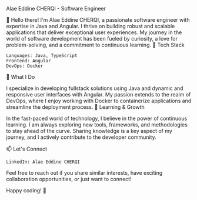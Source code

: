 Alae Eddine CHERQI - Software Engineer

👋 Hello there! I'm Alae Eddine CHERQI, a passionate software engineer with expertise in Java and Angular. I thrive on building robust and scalable applications that deliver exceptional user experiences. My journey in the world of software development has been fueled by curiosity, a love for problem-solving, and a commitment to continuous learning.
🔧 Tech Stack

    Languages: Java, TypeScript
    Frontend: Angular
    DevOps: Docker

🚀 What I Do

I specialize in developing fullstack solutions using Java and dynamic and responsive user interfaces with Angular. My passion extends to the realm of DevOps, where I enjoy working with Docker to containerize applications and streamline the deployment process.
🌱 Learning & Growth

In the fast-paced world of technology, I believe in the power of continuous learning. I am always exploring new tools, frameworks, and methodologies to stay ahead of the curve. Sharing knowledge is a key aspect of my journey, and I actively contribute to the developer community.

📫 Let's Connect

    LinkedIn: Alae Eddine CHERQI

Feel free to reach out if you share similar interests, have exciting collaboration opportunities, or just want to connect!

Happy coding! 🚀
